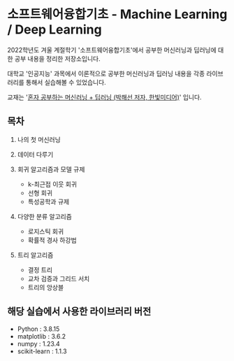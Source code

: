 # 소프트웨어융합기초 - Machine Learning / Deep Learning

2022학년도 겨울 계절학기 '소프트웨어융합기초'에서 공부한 머신러닝과 딥러닝에 대한 공부 내용을 정리한 저장소입니다.

대학교 '인공지능' 과목에서 이론적으로 공부한 머신러닝과 딥러닝 내용을 각종 라이브러리를 통해서 실습해볼 수 있었습니다.

교재는 '[혼자 공부하는 머신러닝 + 딥러닝 (박해선 저자, 한빛미디어)](https://product.kyobobook.co.kr/detail/S000001810330 "혼자 공부하는 머신러닝 + 딥러닝 (박해선 저자, 한빛미디어)")' 입니다.

## 목차

1. 나의 첫 머신러닝

2. 데이터 다루기

3. 회귀 알고리즘과 모델 규제
    * k-최근접 이웃 회귀
    * 선형 회귀
    * 특성공학과 규제

4. 다양한 분류 알고리즘
    * 로지스틱 회귀
    * 확률적 경사 하강법

5. 트리 알고리즘
    * 결정 트리
    * 교차 검증과 그리드 서치
    * 트리의 앙상블

## 해당 실습에서 사용한 라이브러리 버전
* Python : 3.8.15
* matplotlib : 3.6.2
* numpy : 1.23.4
* scikit-learn : 1.1.3